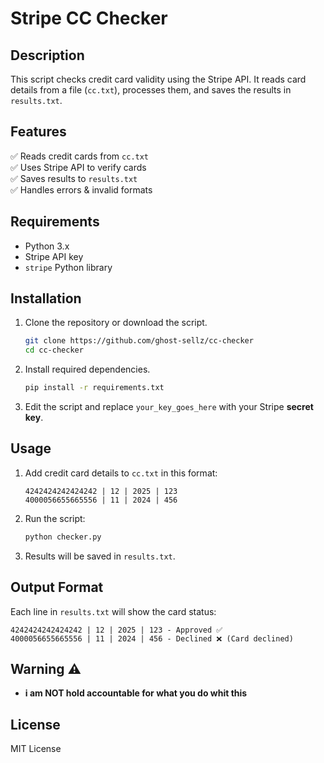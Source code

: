 # Stripe CC Checker

## Description
This script checks credit card validity using the Stripe API. It reads card details from a file (`cc.txt`), processes them, and saves the results in `results.txt`.

## Features
✅ Reads credit cards from `cc.txt`  
✅ Uses Stripe API to verify cards  
✅ Saves results to `results.txt`  
✅ Handles errors & invalid formats  

## Requirements
- Python 3.x
- Stripe API key
- `stripe` Python library

## Installation
1. Clone the repository or download the script.
   ```bash
   git clone https://github.com/ghost-sellz/cc-checker
   cd cc-checker
   ```

2. Install required dependencies.
   ```bash
   pip install -r requirements.txt
   ```

3. Edit the script and replace `your_key_goes_here` with your Stripe **secret key**.

## Usage
1. Add credit card details to `cc.txt` in this format:
   ```
   4242424242424242 | 12 | 2025 | 123
   4000056655665556 | 11 | 2024 | 456
   ```
2. Run the script:
   ```bash
   python checker.py
   ```
3. Results will be saved in `results.txt`.

## Output Format
Each line in `results.txt` will show the card status:
```
4242424242424242 | 12 | 2025 | 123 - Approved ✅
4000056655665556 | 11 | 2024 | 456 - Declined ❌ (Card declined)
```

## Warning ⚠️
- **i am NOT hold accountable for what you do whit this**

## License
MIT License

